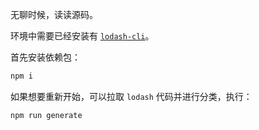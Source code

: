 无聊时候，读读源码。

环境中需要已经安装有 [`lodash-cli`](https://github.com/lodash-archive/lodash-cli)。

首先安装依赖包：

```bash
npm i
```

如果想要重新开始，可以拉取 `lodash` 代码并进行分类，执行：

```bash
npm run generate
```
